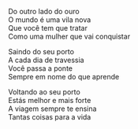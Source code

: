 <!-- pt_BR :: Do Outro Lado do Ouro :: 2025-06-17 10:01:19 -->

Do outro lado do ouro  
O mundo é uma vila nova  
Que você tem que tratar  
Como uma mulher que vai conquistar  

Saindo do seu porto  
A cada dia de travessia  
Você passa a ponte  
Sempre em nome do que aprende  

Voltando ao seu porto  
Estás melhor e mais forte  
A viagem sempre te ensina  
Tantas coisas para a vida  
